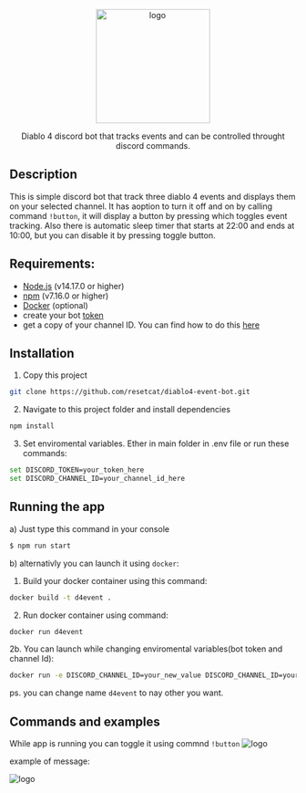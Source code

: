 <p align="center">
  <a  target="blank"><img src="https://i.imgur.com/XcGHrGt.png" width="200" alt="logo" /></a>
</p>


  <p align="center">Diablo 4 discord bot that tracks events and can be controlled throught discord commands.</p>
    <p align="center">

## Description

This is simple discord bot that track three diablo 4 events and displays them on your selected channel. It has aoption to turn it off and on by calling command `!button`, it will display a button by pressing which toggles event tracking. Also there is automatic sleep timer that starts at 22:00 and ends at 10:00, but you can disable it by pressing toggle button.

## Requirements:
- [Node.js](https://nodejs.org/en/) (v14.17.0 or higher)
- [npm](https://www.npmjs.com/) (v7.16.0 or higher)
- [Docker](https://www.docker.com/) (optional)
- create your bot [token](https://discordgsm.com/guide/how-to-get-a-discord-bot-token) 
- get a copy of your channel ID. You can find how to do this [here](https://support.discord.com/hc/en-us/articles/206346498-Where-can-I-find-my-User-Server-Message-ID-)

## Installation

1. Copy this project
```bash
git clone https://github.com/resetcat/diablo4-event-bot.git
```

2. Navigate to this project folder and install dependencies
```bash
npm install
```

3. Set enviromental variables. Ether in main folder in .env file or run these commands:
```bash
set DISCORD_TOKEN=your_token_here
set DISCORD_CHANNEL_ID=your_channel_id_here
```

## Running the app
a) Just type this command in your console
```bash
$ npm run start
```
b) alternativly you can launch it using `docker`:
1. Build your docker container using this command:
```bash
docker build -t d4event .
```
2. Run docker container using command:
```bash
docker run d4event
```
2b. You can launch while changing enviromental variables(bot token and channel Id):
```sh
docker run -e DISCORD_CHANNEL_ID=your_new_value DISCORD_CHANNEL_ID=your_channel_id_here -p 3000:3000 -d d4event
```
ps. you can change name `d4event` to nay other you want.

## Commands and examples
While app is running you can toggle it using commnd `!button`
<img src="https://i.imgur.com/V3C1OKr.png" alt="logo" />


example of message:


<img src="https://i.imgur.com/rZkv4LD.png" alt="logo" />

